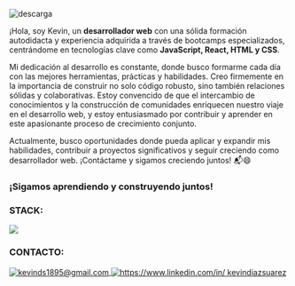 ![descarga](https://github.com/user-attachments/assets/60c9666b-0b48-4f6f-b12d-40577a59e5bd)
<p>¡Hola, soy Kevin, un <strong>desarrollador web</strong> con una sólida formación autodidacta y experiencia adquirida a través de bootcamps especializados, centrándome en tecnologías clave como <strong>JavaScript, React, HTML y CSS</strong>.

Mi dedicación al desarrollo es constante, donde busco formarme cada día con las mejores herramientas, prácticas y habilidades. Creo firmemente en la importancia de construir no solo código robusto, sino también relaciones sólidas y colaborativas. Estoy convencido de que el intercambio de conocimientos y la construcción de comunidades enriquecen nuestro viaje en el desarrollo web, y estoy entusiasmado por contribuir y aprender en este apasionante proceso de crecimiento conjunto.

Actualmente, busco oportunidades donde pueda aplicar y expandir mis habilidades, contribuir a proyectos significativos y seguir creciendo como desarrollador web. ¡Contáctame y sigamos creciendo juntos! 📬😄<br>
</p>
<h3>¡Sigamos aprendiendo y construyendo juntos!</h3>

<div>
  <div>
<h3 align="left">STACK:</h3>
  <img src="https://skillicons.dev/icons?i=react,js,html,css,tailwind,git" />
  </div>
</div>

<h3>CONTACTO:</h3>
<a href="mailto:kevinds1895@gmail.com" target="_blank">
  <img align="center" src="https://skillicons.dev/icons?i=gmail" alt="kevinds1895@gmail.com"/>
</a> <a href="https://www.linkedin.com/in/kevindiazsuarez" target="blank"><img align="center" src="https://skillicons.dev/icons?i=linkedin" alt="https://www.linkedin.com/in/
kevindiazsuarez"/></a>


